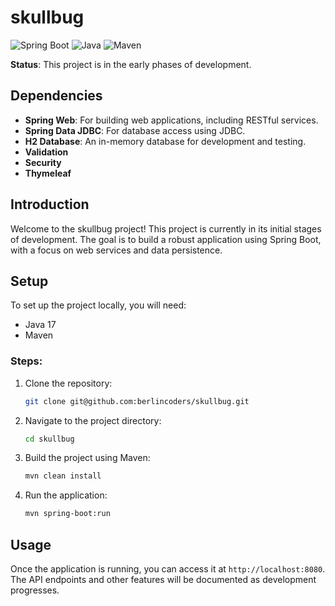 # skullbug

![Spring Boot](https://img.shields.io/badge/Spring_Boot-3.3.2-blue)
![Java](https://img.shields.io/badge/Java-17-blue)
![Maven](https://img.shields.io/badge/Maven-blue)

**Status**: This project is in the early phases of development.

## Dependencies

- **Spring Web**: For building web applications, including RESTful services.
- **Spring Data JDBC**: For database access using JDBC.
- **H2 Database**: An in-memory database for development and testing.
- **Validation**
- **Security**
- **Thymeleaf**

## Introduction

Welcome to the skullbug project! This project is currently in its initial stages of development. The goal is to build a robust application using Spring Boot, with a focus on web services and data persistence.

## Setup

To set up the project locally, you will need:

- Java 17
- Maven

### Steps:

1. Clone the repository:
    ```bash
    git clone git@github.com:berlincoders/skullbug.git
    ```
2. Navigate to the project directory:
    ```bash
    cd skullbug
    ```
3. Build the project using Maven:
    ```bash
    mvn clean install
    ```
4. Run the application:
    ```bash
    mvn spring-boot:run
    ```

## Usage

Once the application is running, you can access it at `http://localhost:8080`. The API endpoints and other features will be documented as development progresses.





